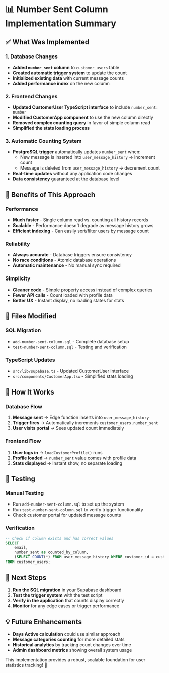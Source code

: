 # 📊 Number Sent Column Implementation Summary

## ✅ What Was Implemented

### 1. Database Changes
- **Added `number_sent` column** to `customer_users` table
- **Created automatic trigger system** to update the count
- **Initialized existing data** with current message counts
- **Added performance index** on the new column

### 2. Frontend Changes
- **Updated CustomerUser TypeScript interface** to include `number_sent: number`
- **Modified CustomerApp component** to use the new column directly
- **Removed complex counting query** in favor of simple column read
- **Simplified the stats loading process**

### 3. Automatic Counting System
- **PostgreSQL trigger** automatically updates `number_sent` when:
  - New message is inserted into `user_message_history` → increment count
  - Message is deleted from `user_message_history` → decrement count
- **Real-time updates** without any application code changes
- **Data consistency** guaranteed at the database level

## 🎯 Benefits of This Approach

### Performance
- **Much faster** - Single column read vs. counting all history records
- **Scalable** - Performance doesn't degrade as message history grows
- **Efficient indexing** - Can easily sort/filter users by message count

### Reliability
- **Always accurate** - Database triggers ensure consistency
- **No race conditions** - Atomic database operations
- **Automatic maintenance** - No manual sync required

### Simplicity
- **Cleaner code** - Simple property access instead of complex queries
- **Fewer API calls** - Count loaded with profile data
- **Better UX** - Instant display, no loading states for stats

## 📁 Files Modified

### SQL Migration
- `add-number-sent-column.sql` - Complete database setup
- `test-number-sent-column.sql` - Testing and verification

### TypeScript Updates
- `src/lib/supabase.ts` - Updated CustomerUser interface
- `src/components/CustomerApp.tsx` - Simplified stats loading

## 🔧 How It Works

### Database Flow
1. **Message sent** → Edge function inserts into `user_message_history`
2. **Trigger fires** → Automatically increments `customer_users.number_sent`
3. **User visits portal** → Sees updated count immediately

### Frontend Flow
1. **User logs in** → `loadCustomerProfile()` runs
2. **Profile loaded** → `number_sent` value comes with profile data
3. **Stats displayed** → Instant show, no separate loading

## 🧪 Testing

### Manual Testing
- Run `add-number-sent-column.sql` to set up the system
- Run `test-number-sent-column.sql` to verify trigger functionality
- Check customer portal for updated message counts

### Verification
```sql
-- Check if column exists and has correct values
SELECT 
    email,
    number_sent as counted_by_column,
    (SELECT COUNT(*) FROM user_message_history WHERE customer_id = customer_users.id) as actual_count
FROM customer_users;
```

## 🚀 Next Steps

1. **Run the SQL migration** in your Supabase dashboard
2. **Test the trigger system** with the test script
3. **Verify in the application** that counts display correctly
4. **Monitor** for any edge cases or trigger performance

## 💡 Future Enhancements

- **Days Active calculation** could use similar approach
- **Message categories counting** for more detailed stats
- **Historical analytics** by tracking count changes over time
- **Admin dashboard metrics** showing overall system usage

This implementation provides a robust, scalable foundation for user statistics tracking! 🎉
